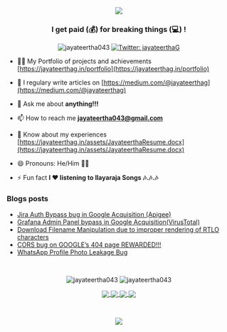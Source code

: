 <p align="center"><img src="https://raw.githubusercontent.com/jayateertha043/jayateertha043/main/header.png"></p>

<h3 align="center">I get paid (💰) for breaking things (💻) !</h3>

<p align="center">
	<img src="https://komarev.com/ghpvc/?username=jayateertha043&label=Profile%20views&color=0e75b6&style=flat" alt="jayateertha043" /> 
	<a href="https://twitter.com/jayateerthaG" target="_blank">
		<img alt="Twitter: jayateerthaG" src="https://img.shields.io/twitter/follow/jayateerthaG.svg?style=social" />
	</a>
</p>


- 👨‍💻 My Portfolio of projects and achievements [https://jayateerthag.in/portfolio](https://jayateerthag.in/portfolio)

- 📝 I regulary write articles on [https://medium.com/@jayateerthag](https://medium.com/@jayateerthag)

- 💬 Ask me about **anything!!!**

- 📫 How to reach me **jayateertha043@gmail.com**

- 📄 Know about my experiences [https://jayateerthag.in/assets/JayateerthaResume.docx](https://jayateerthag.in/assets/JayateerthaResume.docx)

- 😄 Pronouns: He/Him 💁‍♂️

- ⚡ Fun fact **I ❤️ listening to Ilayaraja Songs 🎶.🎶.🎶**

### Blogs posts
<!-- BLOG-POST-LIST:START -->
- [Jira Auth Bypass bug in Google Acquisition &lpar;Apigee&rpar;](https://jayateerthag.medium.com/jira-authenticated-dashboard-access-in-google-acquisition-apigee-ff20cfe11d99?source=rss-32f1b6053ca2------2)
- [Grafana Admin Panel bypass in Google Acquisition&lpar;VirusTotal&rpar;](https://infosecwriteups.com/grafana-admin-panel-bypass-in-google-acquisition-virustotal-c5ecc9d7b8ae?source=rss-32f1b6053ca2------2)
- [Download Filename Manipulation due to improper rendering of RTLO characters](https://jayateerthag.medium.com/download-filename-manipulation-due-to-improper-rendering-of-rtlo-characters-69e2751a8f28?source=rss-32f1b6053ca2------2)
- [CORS bug on GOOGLE’s 404 page  REWARDED!!!](https://jayateerthag.medium.com/cors-bug-on-googles-404-page-rewarded-2163d58d3c8b?source=rss-32f1b6053ca2------2)
- [WhatsApp Profile Photo Leakage Bug](https://jayateerthag.medium.com/whatsapp-profile-photo-leakage-bug-a32f68062b32?source=rss-32f1b6053ca2------2)
<!-- BLOG-POST-LIST:END -->
</br>


<p align="center">
	<img src="https://github-readme-stats.vercel.app/api?username=jayateertha043&show_icons=true&locale=en&theme=algolia" alt="jayateertha043" />
	<img src="https://github-readme-stats.vercel.app/api/top-langs?username=jayateertha043&show_icons=true&locale=en&layout=compact&theme=algolia" alt="jayateertha043" />
</p>

<p align="center">
<a href="https://github.com/jayateertha043/Namma-Meet/">
  <img align="center" src="https://github-readme-stats.vercel.app/api/pin/?username=jayateertha043&repo=Namma-Meet&theme=algolia" />
</a>

<a href="https://github.com/jayateertha043/Decentralized-Medical-Records/">
  <img align="center" src="https://github-readme-stats.vercel.app/api/pin/?username=jayateertha043&repo=Decentralized-Medical-Records&theme=algolia" />
</a>

<a href="https://github.com/jayateertha043/FireOver/">
  <img align="center" src="https://github-readme-stats.vercel.app/api/pin/?username=jayateertha043&repo=FireOver&theme=algolia" />
</a>

<a href="https://github.com/jayateertha043/ISSTRACKER-CP/">
  <img align="center" src="https://github-readme-stats.vercel.app/api/pin/?username=jayateertha043&repo=ISSTRACKER-CP&theme=algolia" />
</a>
</p>
<p>&nbsp;</p>
<p align="center"><img src="https://quotes-github-readme.vercel.app/api?type=horizontal"></p>

